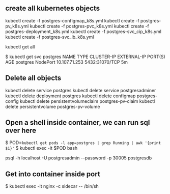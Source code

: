 ## create all kubernetes objects
kubectl create -f postgres-configmap_k8s.yml 
kubectl create -f postgres-pv_k8s.yml
kubectl create -f postgres-pvc_k8s.yml
kubectl create -f postgres-deployment_k8s.yml 
kubectl create -f postgres-svc_cip_k8s.yml
kubectl create -f postgres-svc_lb_k8s.yml
 
kubectl get all

$ kubectl get svc postgres
NAME       TYPE       CLUSTER-IP      EXTERNAL-IP   PORT(S)          AGE
postgres   NodePort   10.107.71.253   <none>        5432:31070/TCP   5m

## Delete all objects
kubectl delete service postgres
kubectl delete service postgresadminer
kubectl delete deployment postgres
kubectl delete configmap postgres-config
kubectl delete persistentvolumeclaim postgres-pv-claim
kubectl delete persistentvolume postgres-pv-volume




## Open a shell inside container, we can run sql over here
$ POD=`kubectl get pods -l app=postgres | grep Running | awk '{print $1}'`
$ kubectl exec -it $POD bash

psql -h localhost -U postgresadmin --password -p 30005 postgresdb

## Get into container inside port 
$ kubectl exec -it nginx -c sidecar -- /bin/sh